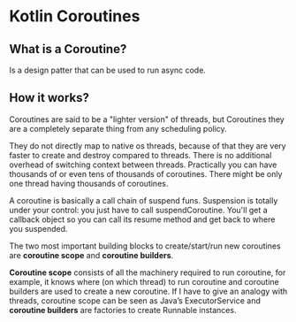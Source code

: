 # Kotlin Coroutines

## What is a Coroutine?

Is a design patter that can be used to run async code.

## How it works?

Coroutines are said to be a "lighter version" of threads, but Coroutines they are a completely separate thing from any scheduling policy.

They do not directly map to native os threads, because of that they are very faster to create and destroy compared to threads. There is no additional overhead of switching context between threads. Practically you can have thousands of or even tens of thousands of coroutines. There might be only one thread having thousands of coroutines.

A coroutine is basically a call chain of suspend funs. Suspension is totally under your control: you just have to call suspendCoroutine. You'll get a callback object so you can call its resume method and get back to where you suspended.

The two most important building blocks to create/start/run new coroutines are __coroutine scope__ and __coroutine builders__.

__Coroutine scope__ consists of all the machinery required to run coroutine, for example, it knows where (on which thread) to run coroutine and coroutine builders are used to create a new coroutine.
If I have to give an analogy with threads, coroutine scope can be seen as Java’s ExecutorService and __coroutine builders__ are factories to create Runnable instances.

